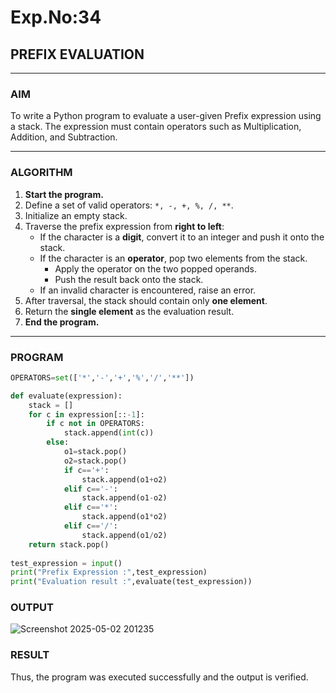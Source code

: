 # Exp.No:34  
## PREFIX EVALUATION

---

### AIM  
To write a Python program to evaluate a user-given Prefix expression using a stack. The expression must contain operators such as Multiplication, Addition, and Subtraction.

---

### ALGORITHM

1. **Start the program.**
2. Define a set of valid operators: `*, -, +, %, /, **`.
3. Initialize an empty stack.
4. Traverse the prefix expression from **right to left**:
   - If the character is a **digit**, convert it to an integer and push it onto the stack.
   - If the character is an **operator**, pop two elements from the stack.
     - Apply the operator on the two popped operands.
     - Push the result back onto the stack.
   - If an invalid character is encountered, raise an error.
5. After traversal, the stack should contain only **one element**.
6. Return the **single element** as the evaluation result.
7. **End the program.**

---

### PROGRAM

```python
OPERATORS=set(['*','-','+','%','/','**']) 

def evaluate(expression):
    stack = []
    for c in expression[::-1]:
        if c not in OPERATORS:
            stack.append(int(c))
        else:
            o1=stack.pop()
            o2=stack.pop()
            if c=='+':
                stack.append(o1+o2)
            elif c=='-':
                stack.append(o1-o2)
            elif c=='*':
                stack.append(o1*o2)
            elif c=='/':
                stack.append(o1/o2)
    return stack.pop()
    
test_expression = input()
print("Prefix Expression :",test_expression)
print("Evaluation result :",evaluate(test_expression))
```


### OUTPUT

![Screenshot 2025-05-02 201235](https://github.com/user-attachments/assets/57bcf873-e5bf-4ed8-ba6b-320cc41c7121)

### RESULT
Thus, the program was executed successfully and the output is verified.
